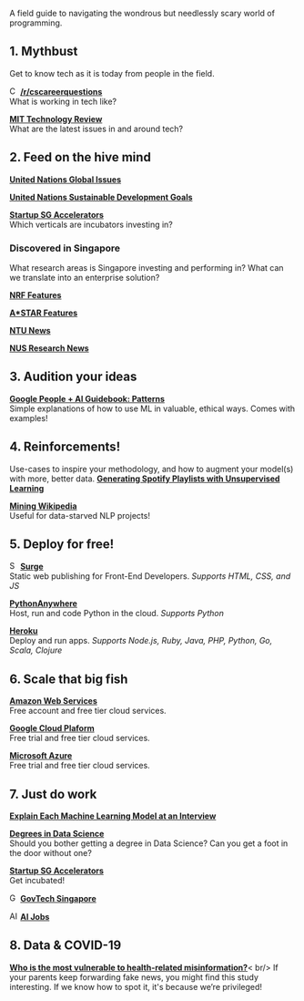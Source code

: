 A field guide to navigating the wondrous but needlessly scary world of programming.

## 1. Mythbust
Get to know tech as it is today from people in the field.

<img src="https://styles.redditmedia.com/t5_2sdpm/styles/communityIcon_u6zl61vcy9511.png?width=256&s=c175de99213f30466ec007fc18704a0414f97c9e" height="15" alt="CS Career Questions Logo"> [**/r/cscareerquestions**](https://www.reddit.com/r/cscareerquestions/)<br />
What is working in tech like?

[**MIT Technology Review**](https://www.technologyreview.com/)<br />
What are the latest issues in and around tech?

## 2. Feed on the hive mind
[**United Nations Global Issues**](https://www.un.org/en/global-issues/)

[**United Nations Sustainable Development Goals**](https://www.un.org/sustainabledevelopment/sustainable-development-goals/)

[**Startup SG Accelerators**](https://www.startupsg.gov.sg/directory/incubators/)<br />
Which verticals are incubators investing in?

### Discovered in Singapore
What research areas is Singapore investing and performing in? What can we translate into an enterprise solution?

[**NRF Features**](https://www.nrf.gov.sg/features/features)

[**A*STAR Features**](https://www.a-star.edu.sg/News-and-Events/a-star-news/features)

[**NTU News**](https://www.ntu.edu.sg/news/?listingKeyword=&sort=latest&categories=6fa7163b-268a-48f8-893b-fac804a131d4&page=1)

[**NUS Research News**](https://news.nus.edu.sg/research)

## 3. Audition your ideas
[**Google People + AI Guidebook: Patterns**](https://pair.withgoogle.com/guidebook/patterns)<br />
Simple explanations of how to use ML in valuable, ethical ways. Comes with examples!

## 4. Reinforcements!
Use-cases to inspire your methodology, and how to augment your model(s) with more, better data.
[**Generating Spotify Playlists with Unsupervised Learning**](https://towardsdatascience.com/generating-spotify-playlists-with-unsupervised-learning-abac60182022)

[**Mining Wikipedia**](https://towardsdatascience.com/wikipedia-as-a-valuable-data-science-tool-6769991b43b7)<br />
Useful for data-starved NLP projects!

## 5. Deploy for free!
<img src="https://surge.sh/images/logos/svg/surge-logo.svg" height="15" alt='Surge Logo'>  [**Surge**](https://surge.sh/)<br />
Static web publishing for Front-End Developers. *Supports HTML, CSS, and JS*

<!-- <img src="https://www.pythonanywhere.com/static/anywhere/images/PA-logo.svg" height="15" alt='Python Anywhere Logo'>  -->
[**PythonAnywhere**](https://www.pythonanywhere.com/)<br />
Host, run and code Python in the cloud. *Supports Python*

[**Heroku**](https://www.heroku.com/home)<br />
Deploy and run apps. *Supports Node.js, Ruby, Java, PHP, Python, Go, Scala, Clojure*

## 6. Scale that big fish
[**Amazon Web Services**](https://aws.amazon.com/)<br />
Free account and free tier cloud services.

[**Google Cloud Plaform**](https://cloud.google.com/free)<br />
Free trial and free tier cloud services.

[**Microsoft Azure**](https://azure.microsoft.com/en-us/free/)<br />
Free trial and free tier cloud services.

## 7. Just do work
[**Explain Each Machine Learning Model at an Interview**](https://towardsdatascience.com/how-to-explain-each-machine-learning-model-at-an-interview-499d82f91470)

[**Degrees in Data Science**](https://towardsdatascience.com/masters-of-the-house-on-degrees-and-credentials-in-data-science-9769b9d829b4)<br />
Should you bother getting a degree in Data Science? Can you get a foot in the door without one?

[**Startup SG Accelerators**](https://www.startupsg.gov.sg/directory/incubators/)<br />
Get incubated!

<img src="https://media-exp3.licdn.com/dms/image/C4D0BAQGT9Dy38Q2jdQ/company-logo_200_200/0/1519890805213?e=1633564800&v=beta&t=i80ZZaQKc16Qp8_Tri580CEpsAkOmNXYfqcm50n_Ljo" height="15" alt="GovTech Logo"> [**GovTech Singapore**](https://www.linkedin.com/jobs/search/?f_C=164351&geoId=92000000)

<img src="https://ai-jobs.net/static/img/ai-jobs-logo.png" height="15" alt="AI Jobs Logo"> [**AI Jobs**](https://ai-jobs.net/)

## 8. Data & COVID-19
[**Who is the most vulnerable to health-related misinformation?**](https://www.turing.ac.uk/blog/who-most-vulnerable-health-related-misinformation)< br/>
If your parents keep forwarding fake news, you might find this study interesting. If we know how to spot it, it's because we’re privileged!
